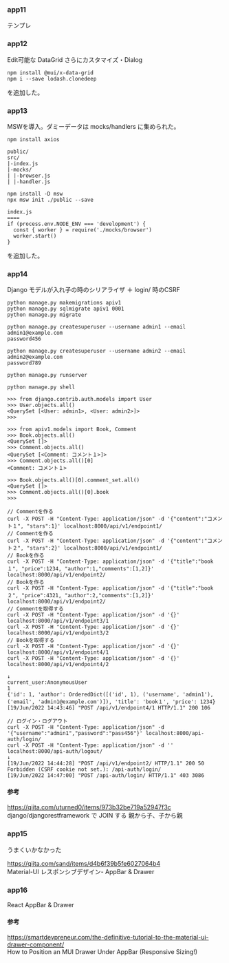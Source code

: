 ### app11
テンプレ

### app12
Edit可能な DataGrid さらにカスタマイズ・Dialog
```
npm install @mui/x-data-grid
npm i --save lodash.clonedeep
```
を追加した。

### app13
MSWを導入。ダミーデータは mocks/handlers に集められた。
```
npm install axios

public/
src/
|-index.js
|-mocks/
| |-browser.js
| |-handler.js

npm install -D msw
npx msw init ./public --save

index.js
====
if (process.env.NODE_ENV === 'development') {
  const { worker } = require('./mocks/browser')
  worker.start()
}
```
を追加した。

### app14
Django モデルが入れ子の時のシリアライザ ＋ login/ 時のCSRF

```
python manage.py makemigrations apiv1
python manage.py sqlmigrate apiv1 0001
python manage.py migrate

python manage.py createsuperuser --username admin1 --email admin1@example.com
password456

python manage.py createsuperuser --username admin2 --email admin2@example.com
password789

python manage.py runserver

python manage.py shell

>>> from django.contrib.auth.models import User
>>> User.objects.all()
<QuerySet [<User: admin1>, <User: admin2>]>
>>> 

>>> from apiv1.models import Book, Comment
>>> Book.objects.all()
<QuerySet []>
>>> Comment.objects.all()
<QuerySet [<Comment: コメント１>]>
>>> Comment.objects.all()[0]
<Comment: コメント１>

>>> Book.objects.all()[0].comment_set.all()
<QuerySet []>
>>> Comment.objects.all()[0].book
>>> 

// Commentを作る
curl -X POST -H "Content-Type: application/json" -d '{"content":"コメント１", "stars":1}' localhost:8000/api/v1/endpoint1/
// Commentを作る
curl -X POST -H "Content-Type: application/json" -d '{"content":"コメント２", "stars":2}' localhost:8000/api/v1/endpoint1/
// Bookを作る
curl -X POST -H "Content-Type: application/json" -d '{"title":"book１", "price":1234, "author":1,"comments":[1,2]}' localhost:8000/api/v1/endpoint2/
// Bookを作る
curl -X POST -H "Content-Type: application/json" -d '{"title":"book２", "price":4321, "author":2,"comments":[1,2]}' localhost:8000/api/v1/endpoint2/
// Commentを取得する
curl -X POST -H "Content-Type: application/json" -d '{}' localhost:8000/api/v1/endpoint3/1
curl -X POST -H "Content-Type: application/json" -d '{}' localhost:8000/api/v1/endpoint3/2
// Bookを取得する
curl -X POST -H "Content-Type: application/json" -d '{}' localhost:8000/api/v1/endpoint4/1
curl -X POST -H "Content-Type: application/json" -d '{}' localhost:8000/api/v1/endpoint4/2

↓
current_user:AnonymousUser
1
{'id': 1, 'author': OrderedDict([('id', 1), ('username', 'admin1'), ('email', 'admin1@example.com')]), 'title': 'book１', 'price': 1234}
[19/Jun/2022 14:43:46] "POST /api/v1/endpoint4/1 HTTP/1.1" 200 106

// ログイン・ログアウト
curl -X POST -H "Content-Type: application/json" -d '{"username":"admin1","password":"pass456"}' localhost:8000/api-auth/login/
curl -X POST -H "Content-Type: application/json" -d '' localhost:8000/api-auth/logout/
↓
[19/Jun/2022 14:44:28] "POST /api/v1/endpoint2/ HTTP/1.1" 200 50
Forbidden (CSRF cookie not set.): /api-auth/login/
[19/Jun/2022 14:47:00] "POST /api-auth/login/ HTTP/1.1" 403 3086
```

#### 参考
https://qiita.com/uturned0/items/973b32be719a52947f3c  
django/djangorestframework で JOIN する 親から子、子から親

### app15
うまくいかなかった

https://qiita.com/sand/items/d4b6f39b5fe6027064b4  
Material-UI レスポンシブデザイン- AppBar & Drawer

### app16
React AppBar & Drawer

#### 参考
https://smartdevpreneur.com/the-definitive-tutorial-to-the-material-ui-drawer-component/  
How to Position an MUI Drawer Under AppBar (Responsive Sizing!)






